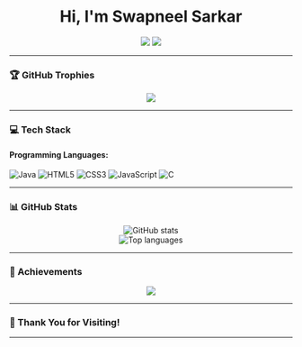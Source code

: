 <h1 align="center">Hi, I'm Swapneel Sarkar</h1>

<p align="center">
  <a href="https://linkedin.com/in/swapneel-sarkar"><img src="https://img.shields.io/badge/LinkedIn-blue?style=flat&logo=linkedin" /></a>
  <a href="mailto:swapneel14@gmail.com"><img src="https://img.shields.io/badge/Gmail-red?style=flat&logo=gmail&logoColor=white" /></a>
</p>

---

### 🏆 GitHub Trophies
<p align="center">
  <img src="https://github-profile-trophy.vercel.app/?username=Swapneel14&theme=algolia&column=7" />
</p>

---

### 💻 Tech Stack

#### Programming Languages:
![Java](https://img.shields.io/badge/Java-ED8B00?style=for-the-badge&logo=java&logoColor=white)
![HTML5](https://img.shields.io/badge/HTML5-e34c26?style=for-the-badge&logo=html5&logoColor=white)
![CSS3](https://img.shields.io/badge/CSS3-264de4?style=for-the-badge&logo=css3&logoColor=white)
![JavaScript](https://img.shields.io/badge/JavaScript-f7df1e?style=for-the-badge&logo=javascript&logoColor=black)
![C](https://img.shields.io/badge/C-00599C?style=for-the-badge&logo=c&logoColor=white)

---

### 📊 GitHub Stats

<p align="center">
  <img src="https://github-readme-stats.vercel.app/api?username=Swapneel14&show_icons=true&theme=radical" alt="GitHub stats" />
  <br />
  <img src="https://github-readme-stats.vercel.app/api/top-langs/?username=Swapneel14&layout=compact&theme=radical" alt="Top languages" />
</p>

---

### 🏁 Achievements

<p align="center">
  <img src="https://github-profile-trophy.vercel.app/?username=Swapneel14&theme=radical" />
</p>

---

### 🙌 Thank You for Visiting!

---



<!--
**Swapneel14/Swapneel14** is a ✨ _special_ ✨ repository because its `README.md` (this file) appears on your GitHub profile.

Here are some ideas to get you started:

- 🔭 I’m currently working on ...
- 🌱 I’m currently learning ...
- 👯 I’m looking to collaborate on ...
- 🤔 I’m looking for help with ...
- 💬 Ask me about ...
- 📫 How to reach me: ...
- 😄 Pronouns: ...
- ⚡ Fun fact: ...
-->
